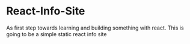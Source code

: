 # React-Info-Site

As first step towards learning and building something with react. This is going to be a simple static react info site
